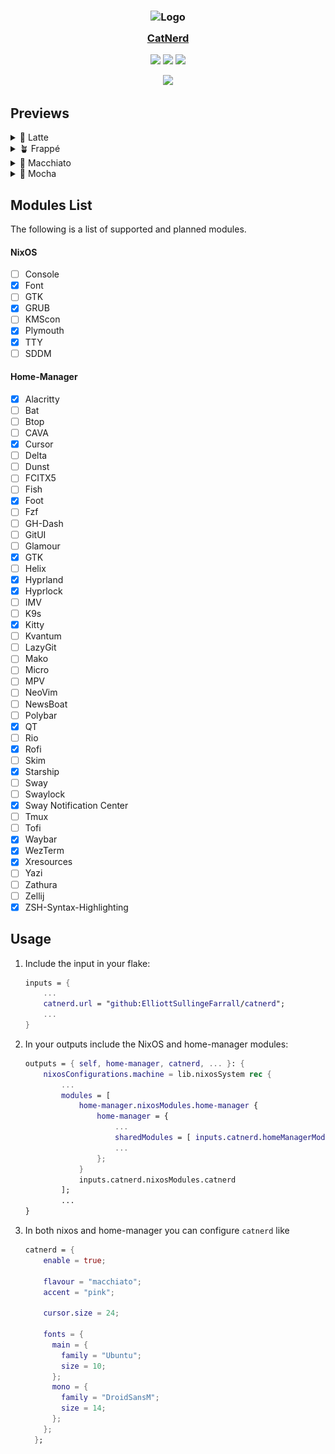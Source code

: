 <h3 align="center">
	<img src="https://raw.githubusercontent.com/catppuccin/catppuccin/main/assets/logos/exports/1544x1544_circle.png" width="100" alt="Logo"/><br/>
	<img src="https://raw.githubusercontent.com/catppuccin/catppuccin/main/assets/misc/transparent.png" height="30" width="0px"/>
	<a href="https://github.com/ElliottSullingeFarrall/catnerd">CatNerd</a>
	<img src="https://raw.githubusercontent.com/catppuccin/catppuccin/main/assets/misc/transparent.png" height="30" width="0px"/>
</h3>

<p align="center">
	<a href="https://github.com/ElliottSullingeFarrall/catnerd/stargazers"><img src="https://img.shields.io/github/stars/ElliottSullingeFarrall/catnerd?colorA=363a4f&colorB=b7bdf8&style=for-the-badge"></a>
	<a href="https://github.com/ElliottSullingeFarrall/catnerd/issues"><img src="https://img.shields.io/github/issues/ElliottSullingeFarrall/catnerd?colorA=363a4f&colorB=f5a97f&style=for-the-badge"></a>
	<a href="https://github.com/ElliottSullingeFarrall/catnerd/contributors"><img src="https://img.shields.io/github/contributors/ElliottSullingeFarrall/catnerd?colorA=363a4f&colorB=a6da95&style=for-the-badge"></a>
</p>

<p align="center">
	<img src="https://raw.githubusercontent.com/catppuccin/catppuccin/main/assets/previews/preview.webp"/>
</p>

## Previews

<details>
<summary>🌻 Latte</summary>
<img src="https://raw.githubusercontent.com/catppuccin/catppuccin/main/assets/previews/latte.webp"/>
</details>
<details>
<summary>🪴 Frappé</summary>
<img src="https://raw.githubusercontent.com/catppuccin/catppuccin/main/assets/previews/frappe.webp"/>
</details>
<details>
<summary>🌺 Macchiato</summary>
<img src="https://raw.githubusercontent.com/catppuccin/catppuccin/main/assets/previews/macchiato.webp"/>
</details>
<details>
<summary>🌿 Mocha</summary>
<img src="https://raw.githubusercontent.com/catppuccin/catppuccin/main/assets/previews/mocha.webp"/>
</details>

## Modules List

The following is a list of supported and planned modules.

#### NixOS

- [ ] Console
- [x] Font
- [ ] GTK
- [x] GRUB
- [ ] KMScon
- [x] Plymouth
- [x] TTY
- [ ] SDDM

#### Home-Manager

- [x] Alacritty
- [ ] Bat
- [ ] Btop
- [ ] CAVA
- [x] Cursor
- [ ] Delta
- [ ] Dunst
- [ ] FCITX5
- [ ] Fish
- [x] Foot
- [ ] Fzf
- [ ] GH-Dash
- [ ] GitUI
- [ ] Glamour
- [x] GTK
- [ ] Helix
- [x] Hyprland
- [x] Hyprlock
- [ ] IMV
- [ ] K9s
- [x] Kitty
- [ ] Kvantum
- [ ] LazyGit
- [ ] Mako
- [ ] Micro
- [ ] MPV
- [ ] NeoVim
- [ ] NewsBoat
- [ ] Polybar
- [x] QT
- [ ] Rio
- [x] Rofi
- [ ] Skim
- [x] Starship
- [ ] Sway
- [ ] Swaylock
- [x] Sway Notification Center
- [ ] Tmux
- [ ] Tofi
- [x] Waybar
- [x] WezTerm
- [x] Xresources
- [ ] Yazi
- [ ] Zathura
- [ ] Zellij
- [x] ZSH-Syntax-Highlighting 

## Usage

1. Include the input in your flake:
    ```nix
    inputs = {
        ...
        catnerd.url = "github:ElliottSullingeFarrall/catnerd";
        ...
    }
    ```
2. In your outputs include the NixOS and home-manager modules:
    ```nix
    outputs = { self, home-manager, catnerd, ... }: {
        nixosConfigurations.machine = lib.nixosSystem rec {
            ...
            modules = [
                home-manager.nixosModules.home-manager {
                    home-manager = {
                        ...
                        sharedModules = [ inputs.catnerd.homeManagerModules.catnerd ];
                        ...
                    };
                }
                inputs.catnerd.nixosModules.catnerd
            ];
            ...
    }
    ```
3. In both nixos and home-manager you can configure `catnerd` like
    ```nix
    catnerd = {
        enable = true;

        flavour = "macchiato";
        accent = "pink";

        cursor.size = 24;

        fonts = {
          main = {
            family = "Ubuntu";
            size = 10;
          };
          mono = {
            family = "DroidSansM";
            size = 14;
          };
        };
      };
    ```

<!-- this section is optional -->
<!-- 
## 🙋 FAQ

-	Q: **_"Where can I find the doc?"_**\
	A: Run `:help theme`

## 💝 Thanks to

- [Human](https://github.com/catppuccin)
 -->

&nbsp;

<!-- 
<p align="center">
	<img src="https://raw.githubusercontent.com/catppuccin/catppuccin/main/assets/footers/gray0_ctp_on_line.svg?sanitize=true" />
</p>

<p align="center">
	Copyright &copy; 2021-present <a href="https://github.com/catppuccin" target="_blank">Catppuccin Org</a>
</p>

<p align="center">
	<a href="https://github.com/catppuccin/catppuccin/blob/main/LICENSE"><img src="https://img.shields.io/static/v1.svg?style=for-the-badge&label=License&message=MIT&logoColor=d9e0ee&colorA=363a4f&colorB=b7bdf8"/></a>
</p>
 -->
